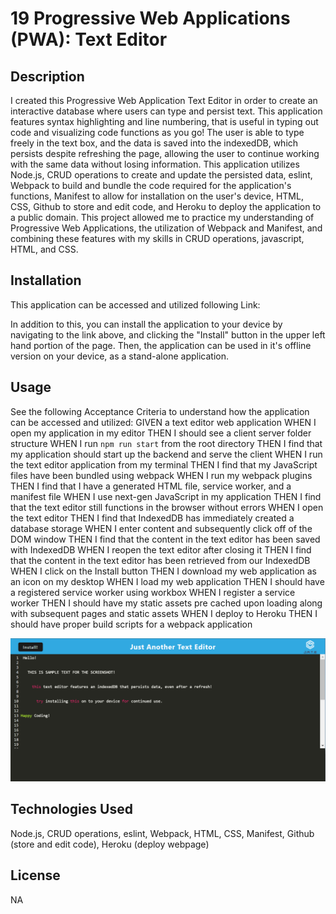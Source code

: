 # 19 Progressive Web Applications (PWA): Text Editor

## Description

I created this Progressive Web Application Text Editor in order to create an interactive database where users can type and persist text. This application features syntax highlighting and line numbering, that is useful in typing out code and visualizing code functions as you go! The user is able to type freely in the text box, and the data is saved into the indexedDB, which persists despite refreshing the page, allowing the user to continue working with the same data without losing information. This application utilizes Node.js, CRUD operations to create and update the persisted data, eslint, Webpack to build and bundle the code required for the application's functions, Manifest to allow for installation on the user's device, HTML, CSS, Github to store and edit code, and Heroku to deploy the application to a public domain. This project allowed me to practice my understanding of Progressive Web Applications, the utilization of Webpack and Manifest, and combining these features with my skills in CRUD operations, javascript, HTML, and CSS.

## Installation

This application can be accessed and utilized following Link:

In addition to this, you can install the application to your device by navigating to the link above, and clicking the "Install" button in the upper left hand portion of the page. Then, the application can be used in it's offline version on your device, as a stand-alone application.

## Usage

See the following Acceptance Criteria to understand how the application can be accessed and utilized:
GIVEN a text editor web application
WHEN I open my application in my editor
THEN I should see a client server folder structure
WHEN I run `npm run start` from the root directory
THEN I find that my application should start up the backend and serve the client
WHEN I run the text editor application from my terminal
THEN I find that my JavaScript files have been bundled using webpack
WHEN I run my webpack plugins
THEN I find that I have a generated HTML file, service worker, and a manifest file
WHEN I use next-gen JavaScript in my application
THEN I find that the text editor still functions in the browser without errors
WHEN I open the text editor
THEN I find that IndexedDB has immediately created a database storage
WHEN I enter content and subsequently click off of the DOM window
THEN I find that the content in the text editor has been saved with IndexedDB
WHEN I reopen the text editor after closing it
THEN I find that the content in the text editor has been retrieved from our IndexedDB
WHEN I click on the Install button
THEN I download my web application as an icon on my desktop
WHEN I load my web application
THEN I should have a registered service worker using workbox
WHEN I register a service worker
THEN I should have my static assets pre cached upon loading along with subsequent pages and static assets
WHEN I deploy to Heroku
THEN I should have proper build scripts for a webpack application

![JATE Readme Screenshot](./client/src/images/jatescreenshot.png)

## Technologies Used

Node.js, CRUD operations, eslint, Webpack, HTML, CSS, Manifest, Github (store and edit code), Heroku (deploy webpage)

## License

NA

